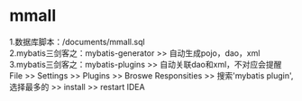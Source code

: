 # mmall
1.数据库脚本：/documents/mmall.sql  
2.mybatis三剑客之：mybatis-generator >> 自动生成pojo，dao，xml  
3.mybatis三剑客之：mybatis-plugins >> 自动关联dao和xml，不对应会提醒  
File >> Settings >> Plugins >> Broswe Responsities >> 搜索'mybatis plugin',选择最多的 >> install >> restart IDEA  
